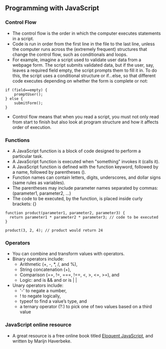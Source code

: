 ## Programming with JavaScript

### Control Flow

* The control flow is the order in which the computer executes statements in a script.
* Code is run in order from the first line in the file to the last line, unless the computer runs across the (extremely frequent) structures that change the control flow, such as conditionals and loops.
* For example, imagine a script used to validate user data from a webpage form. The script submits validated data, but if the user, say, leaves a required field empty, the script prompts them to fill it in. To do this, the script uses a conditional structure or if...else, so that different code executes depending on whether the form is complete or not:

```
if (field==empty) {
    promptUser();
} else {
    submitForm();
}
```
* Control flow means that when you read a script, you must not only read from start to finish but also look at program structure and how it affects order of execution.
  
### Functions

* A JavaScript function is a block of code designed to perform a particular task.
* A JavaScript function is executed when "something" invokes it (calls it).
* A JavaScript function is defined with the function keyword, followed by a name, followed by parentheses ().
* Function names can contain letters, digits, underscores, and dollar signs (same rules as variables).
* The parentheses may include parameter names separated by commas: (parameter1, parameter2, ...)
* The code to be executed, by the function, is placed inside curly brackets: {}

```
function product(parameter1, parameter2, parameter3) {
  return parameter1 * parameter2 * parameter3; // code to be executed
}

product(3, 2, 4); // product would return 24
```

### Operators

* You can combine and transform values with operators. 
* Binary operators include:
  * Arithmetic (+, -, *, /, and %), 
  * String concatenation (+), 
  * Comparison (==, !=, ===, !==, <, >, <=, >=), and
  * Logic: and is && and or is &#124; &#124;
* Unary operators include:
  * '-' to negate a number,
  * ! to negate logically,  
  * typeof to find a value’s type, and
  * a ternary operator (?:) to pick one of two values based on a third value

### JavaScript online resource

* A great resource is a free online book titled [Eloquent JavaScript](https://eloquentjavascript.net/), and written by Marijn Haverbeke.
